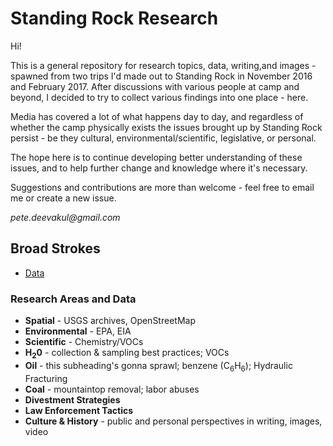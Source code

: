 # Standing Rock Research

Hi! 

This is a general repository for research topics, data, writing,and images - spawned from two trips I'd made out to Standing Rock in November 2016 and February 2017. After discussions with various people at camp and beyond, I decided to try to collect various findings into one place - here. 

Media has covered a lot of what happens day to day, and regardless of whether the camp physically exists the issues brought up by Standing Rock persist - be they cultural, environmental/scientific, legislative, or personal. 

The hope here is to continue developing better understanding of these issues, and to help further change and knowledge where it's necessary.

Suggestions and contributions are more than welcome - feel free to email me or create a new issue. 

_pete.deevakul@gmail.com_

## Broad Strokes

- [Data](data)

### Research Areas and Data
- **Spatial** - USGS archives, OpenStreetMap
- **Environmental** - EPA, EIA
- **Scientific** - Chemistry/VOCs
- **H<sub>2</sub>0** - collection & sampling best practices; VOCs
- **Oil** - this subheading's gonna sprawl; benzene (C<sub>6</sub>H<sub>6</sub>); Hydraulic Fracturing
- **Coal** - mountaintop removal; labor abuses
- **Divestment Strategies**
- **Law Enforcement Tactics**
- **Culture & History** - public and personal perspectives in writing, images, video






